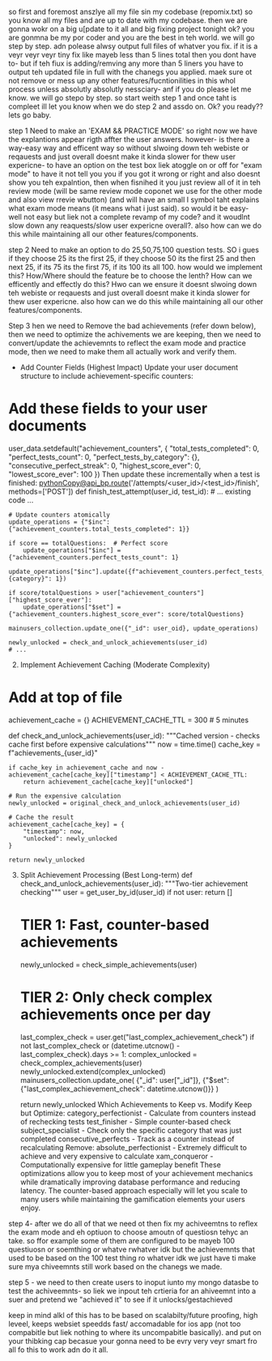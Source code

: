 so first and foremost anszlye all my file sin my codebase (repomix.txt) so you know all my files and are up to date with my codebase. then we are gonna wokr on a big u[pdate to it all and big fixing project tonight ok? you are gonmna be my por coder and you are the best in teh world. we will go step by step. adn polease alwsy output full files of whatver you fix. if it is a veyr veyr veyr tiny fix like mayeb less than 5 lines total then you dont have to- but if teh fiux is adding/remving any more than 5 liners you have to output teh updated file in full with the chanegs you applied. maek sure ot not remove or mess up any other features/fucntionilities in this whol process unless absolutly absolutly nessciary- anf if you do please let me know.
we will go stepo by step. so start weith step 1 and once taht is compleet ill let you know when we do step 2 and assdo on. Ok? you ready?? lets go baby.







step 1 Need to make an 'EXAM && PRACTICE MODE'
so right now we have the explantions appear rigth affter the user answers. however- is there a way-easy way and efficent way so without slwoing down teh webiste or reqauests and just overall doesnt make it kinda slower for thew user expericne- to have an option on the test box liek atoggle on or off for "exam mode" to have it not tell you you if you got it wrong or right and also doesnt show you teh expalntion, then when fisnihed it you just review all of it in teh review mode (will be same review mode coponet we use for the other mode and also view rrevie wbutton) (and will have an small I symbol taht explains what exam mode means (it means what i just said). so would it be easy- well not easy but liek not a complete revamp of my code? and it woudlnt slow down any reaquests/slow user expericne overall?. also how can we do this while maintaining all our other features/components.


step 2 Need to make an option to do 25,50,75,100 question tests. SO i gues if they choose 25 its the first 25, if they choose 50 its the first 25 and then next 25, if its 75 its the first 75, if its 100 its all 100. how would we implement this? How/Where should the feature be to choose the lenth? How can we efficently and effectly do this? Hwo can we ensure it doesnt slwoing down teh webiste or reqauests and just overall doesnt make it kinda slower for thew user expericne. also how can we do this while maintaining all our other features/components. 


Step 3 hen we need to Remove the bad achievements (refer down below), then we need to optimize the achivements we are keeping, then we need to convert/update the achievemnts to reflect the exam mode and practice mode, then we need to make them all actually work and verify them.
- Add Counter Fields (Highest Impact)
Update your user document structure to include achievement-specific counters:
# Add these fields to your user documents
user_data.setdefault("achievement_counters", {
    "total_tests_completed": 0,
    "perfect_tests_count": 0,
    "perfect_tests_by_category": {},
    "consecutive_perfect_streak": 0,
    "highest_score_ever": 0,
    "lowest_score_ever": 100
})
Then update these incrementally when a test is finished:
pythonCopy@api_bp.route('/attempts/<user_id>/<test_id>/finish', methods=['POST'])
def finish_test_attempt(user_id, test_id):
    # ... existing code ...
    
    # Update counters atomically
    update_operations = {"$inc": {"achievement_counters.total_tests_completed": 1}}
    
    if score == totalQuestions:  # Perfect score
        update_operations["$inc"] = {"achievement_counters.perfect_tests_count": 1}
        update_operations["$inc"].update({f"achievement_counters.perfect_tests_by_category.{category}": 1})
    
    if score/totalQuestions > user["achievement_counters"]["highest_score_ever"]:
        update_operations["$set"] = {"achievement_counters.highest_score_ever": score/totalQuestions}
    
    mainusers_collection.update_one({"_id": user_oid}, update_operations)
    
    newly_unlocked = check_and_unlock_achievements(user_id)
    # ...
2. Implement Achievement Caching (Moderate Complexity)
# Add at top of file
achievement_cache = {}
ACHIEVEMENT_CACHE_TTL = 300  # 5 minutes

def check_and_unlock_achievements(user_id):
    """Cached version - checks cache first before expensive calculations"""
    now = time.time()
    cache_key = f"achievements_{user_id}"
    
    if cache_key in achievement_cache and now - achievement_cache[cache_key]["timestamp"] < ACHIEVEMENT_CACHE_TTL:
        return achievement_cache[cache_key]["unlocked"]
    
    # Run the expensive calculation
    newly_unlocked = original_check_and_unlock_achievements(user_id)
    
    # Cache the result
    achievement_cache[cache_key] = {
        "timestamp": now,
        "unlocked": newly_unlocked
    }
    
    return newly_unlocked
3. Split Achievement Processing (Best Long-term)
def check_and_unlock_achievements(user_id):
    """Two-tier achievement checking"""
    user = get_user_by_id(user_id)
    if not user:
        return []
        
    # TIER 1: Fast, counter-based achievements
    newly_unlocked = check_simple_achievements(user)
    
    # TIER 2: Only check complex achievements once per day
    last_complex_check = user.get("last_complex_achievement_check")
    if not last_complex_check or (datetime.utcnow() - last_complex_check).days >= 1:
        complex_unlocked = check_complex_achievements(user)
        newly_unlocked.extend(complex_unlocked)
        mainusers_collection.update_one(
            {"_id": user["_id"]},
            {"$set": {"last_complex_achievement_check": datetime.utcnow()}}
        )
    
    return newly_unlocked
Which Achievements to Keep vs. Modify
Keep but Optimize:
category_perfectionist - Calculate from counters instead of rechecking tests
test_finisher - Simple counter-based check
subject_specialist - Check only the specific category that was just completed
consecutive_perfects - Track as a counter instead of recalculating
Remove:
absolute_perfectionist - Extremely difficult to achieve and very expensive to calculate
xam_conqueror - Computationally expensive for little gameplay benefit
These optimizations allow you to keep most of your achievement mechanics while dramatically improving database performance and reducing latency. The counter-based approach especially will let you scale to many users while maintaining the gamification elements your users enjoy.



step 4- after we do all of that we need ot then fix my achiveemtns to reflex the exam mode and eh optiuon to choose amoutn of questiosn tehyc an take. so ffor example some of them are configured to be mayeb 100 questiuosn or soemthing or whatve rwhatver idk but the achievemnts that used to be based on the 100 test thing ro whatver idk we just have ti make sure mya chiveemnts still work based on the chanegs we made.

step 5 - we need to then create users to inoput iunto my mongo datasbe to test the achiveemnts- so liek we inpout teh crtieria for an ahiveemnt into a suer and pretend we "achieved it" to see if it unlocks/gestachieved


keep in mind alkl of this has to be based on scalabilty/future proofing, high leveel, keeps websiet speedds fast/ accomadable for ios app (not too compabitle but liek nothing to where its uncompabitle basically). and put on your thibking cap becasue your gonna need to be evry very veyr smart fro all fo this to work adn do it all. 
